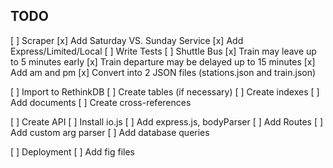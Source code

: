 
## TODO

[ ] Scraper
    [x] Add Saturday VS. Sunday Service
    [x] Add Express/Limited/Local
    [ ] Write Tests
    [ ] Shuttle Bus
    [x] Train may leave up to 5 minutes early
    [x] Train departure may be delayed up to 15 minutes
    [x] Add am and pm
    [x] Convert into 2 JSON files (stations.json and train.json)

[ ] Import to RethinkDB
    [ ] Create tables (if necessary)
    [ ] Create indexes
    [ ] Add documents
    [ ] Create cross-references

[ ] Create API
    [ ] Install io.js
    [ ] Add express.js, bodyParser
    [ ] Add Routes
    [ ] Add custom arg parser
    [ ] Add database queries

[ ] Deployment
    [ ] Add fig files

